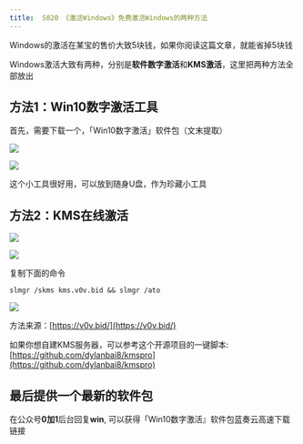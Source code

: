 ```yaml
---
title:  S020 《激活Windows》免费激活Windows的两种方法
---
```


Windows的激活在某宝的售价大致5块钱，如果你阅读这篇文章，就能省掉5块钱

Windows激活大致有两种，分别是**软件数字激活**和**KMS激活**，这里把两种方法全部放出

## 方法1：Win10数字激活工具

首先，需要下载一个，「Win10数字激活」软件包（文末提取）

![](https://www.v2fy.com/asset/soft-000020/009.gif)



![](https://www.v2fy.com/asset/soft-000020/010.png)

这个小工具很好用，可以放到随身U盘，作为珍藏小工具

## 方法2：KMS在线激活

![](https://www.v2fy.com/asset/soft-000020/001.png)

![](https://www.v2fy.com/asset/soft-000020/002.png)


复制下面的命令

```
slmgr /skms kms.v0v.bid && slmgr /ato
```

![](https://www.v2fy.com/asset/soft-000020/004.png)


方法来源：[https://v0v.bid/](https://v0v.bid/)


如果你想自建KMS服务器，可以参考这个开源项目的一键脚本: [https://github.com/dylanbai8/kmspro](https://github.com/dylanbai8/kmspro)


## 最后提供一个最新的软件包

在公众号**0加1**后台回复**win**, 可以获得「Win10数字激活』软件包蓝奏云高速下载链接